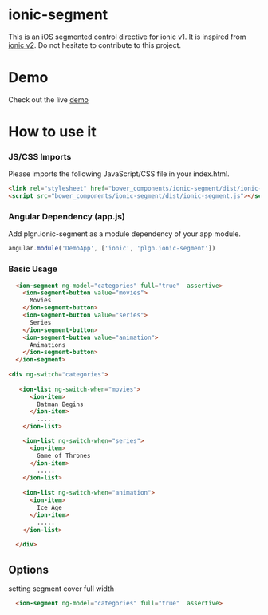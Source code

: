 # ionic-segment

This is an iOS segmented control directive for ionic v1. It is inspired from [ionic v2](http://ionicframework.com/docs/v2/components/#segment). Do not hesitate to contribute to this project.


# Demo
Check out the live [demo](http://codepen.io/ihuseynoff/pen/dXOaZP)


# How to use it

### JS/CSS Imports 
Please imports the following JavaScript/CSS file in your index.html.

```html
<link rel="stylesheet" href="bower_components/ionic-segment/dist/ionic-segment.css">
<script src="bower_components/ionic-segment/dist/ionic-segment.js"></script>
```


### Angular Dependency (app.js)
Add plgn.ionic-segment as a module dependency of your app module.

```javascript
angular.module('DemoApp', ['ionic', 'plgn.ionic-segment'])
```

### Basic Usage

```html
  <ion-segment ng-model="categories" full="true"  assertive>
    <ion-segment-button value="movies">
      Movies
    </ion-segment-button>
    <ion-segment-button value="series">
      Series
    </ion-segment-button>
    <ion-segment-button value="animation">
      Animations
    </ion-segment-button>
  </ion-segment>
 
<div ng-switch="categories">
  
   <ion-list ng-switch-when="movies">
      <ion-item>
        Batman Begins
      </ion-item>
        .....
    </ion-list>

    <ion-list ng-switch-when="series">
      <ion-item>
        Game of Thrones
      </ion-item>
        .....
    </ion-list>
    
    <ion-list ng-switch-when="animation">
      <ion-item>
        Ice Age
      </ion-item>
        .....
    </ion-list>
  
  </div>
  ```
## Options 
 
setting segment cover full width

```html
  <ion-segment ng-model="categories" full="true"  assertive>
```
 

